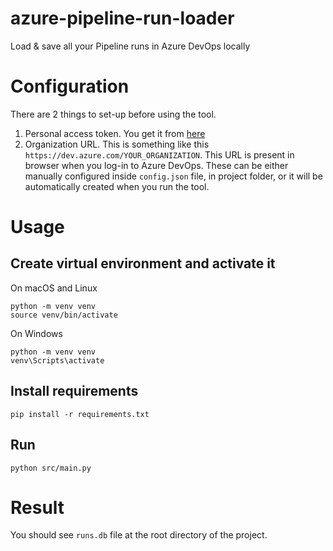 # azure-pipeline-run-loader
Load &amp; save all your Pipeline runs in Azure DevOps locally

# Configuration
There are 2 things to set-up before using the tool.
1. Personal access token. You get it from [here](https://learn.microsoft.com/en-us/azure/devops/organizations/accounts/use-personal-access-tokens-to-authenticate?view=azure-devops&tabs=Windows)
2. Organization URL. This is something like this `https://dev.azure.com/YOUR_ORGANIZATION`. 
   This URL is present in browser when you log-in to Azure DevOps. 
These can be either manually configured inside `config.json` file, in project folder, 
or it will be automatically created when you run the tool.

# Usage

## Create virtual environment and activate it

On macOS and Linux
```shell
python -m venv venv
source venv/bin/activate
```

On Windows
```shell
python -m venv venv
venv\Scripts\activate
```

## Install requirements
```shell
pip install -r requirements.txt
```

## Run
```shell
python src/main.py
```

# Result
You should see `runs.db` file at the root directory of the project.
